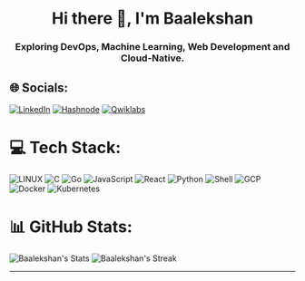 <h1 align="center">Hi there 👋, I'm Baalekshan</h1>
<h3 align="center">Exploring DevOps, Machine Learning, Web Development and Cloud-Native.</h3>


## 🌐 Socials:
[![LinkedIn](https://img.shields.io/badge/linkedin-%230077B5.svg?style=for-the-badge&logo=linkedin&logoColor=white)](https://www.linkedin.com/in/baalekshan/) [![Hashnode](https://img.shields.io/badge/Hashnode-%231158F0.svg?style=for-the-badge&logo=Hashnode&logoColor=white)](https://baalekshan.hashnode.dev/) [![Qwiklabs](https://img.shields.io/badge/Qwiklabs-%237B77E6.svg?style=for-the-badge&logo=QwikLabs&logoColor=white)](https://www.cloudskillsboost.google/public_profiles/cfe68d0e-4862-49ef-b824-52034d9908a6)

# 💻 Tech Stack:
![LINUX](https://img.shields.io/badge/Linux-FCC624?style=for-the-badge&logo=linux&logoColor=black) ![C](https://img.shields.io/badge/c-%2300599C.svg?style=for-the-badge&logo=c&logoColor=white) ![Go](https://img.shields.io/badge/go-%2300ADD8.svg?style=for-the-badge&logo=go&logoColor=white) ![JavaScript](https://img.shields.io/badge/javascript-%23323330.svg?style=for-the-badge&logo=javascript&logoColor=%23F7DF1E) ![React](https://img.shields.io/badge/react-%2320232a.svg?style=for-the-badge&logo=react&logoColor=%2361DAFB) ![Python](https://img.shields.io/badge/python-3670A0?style=for-the-badge&logo=python&logoColor=ffdd54) ![Shell](https://img.shields.io/badge/Shell-%234ea94b.svg?style=for-the-badge&logo=shell&logoColor=white) ![GCP](https://img.shields.io/badge/GCP-%23FFFFFF.svg?style=for-the-badge&logo=GoogleCloud&logoColor=blue) ![Docker](https://img.shields.io/badge/docker-%230db7ed.svg?style=for-the-badge&logo=docker&logoColor=white) ![Kubernetes](https://img.shields.io/badge/kubernetes-%23326ce5.svg?style=for-the-badge&logo=kubernetes&logoColor=white) 

# 📊 GitHub Stats:
![Baalekshan's Stats](https://github-readme-stats.vercel.app/api?username=Baalekshan&theme=tokyonight&show_icons=true&hide_border=true&count_private=true) 
![Baalekshan's Streak](https://github-readme-streak-stats.herokuapp.com/?user=Baalekshan&theme=blueberry&hide_border=true)

---
